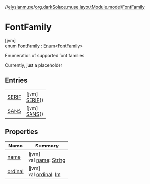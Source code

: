 //[elysianmuse](../../../index.md)/[org.darkSolace.muse.layoutModule.model](../index.md)/[FontFamily](index.md)

# FontFamily

[jvm]\
enum [FontFamily](index.md) : [Enum](https://kotlinlang.org/api/latest/jvm/stdlib/kotlin/-enum/index.html)&lt;[FontFamily](index.md)&gt; 

Enumeration of supported font families

Currently, just a placeholder

## Entries

| | |
|---|---|
| [SERIF](-s-e-r-i-f/index.md) | [jvm]<br>[SERIF](-s-e-r-i-f/index.md)() |
| [SANS](-s-a-n-s/index.md) | [jvm]<br>[SANS](-s-a-n-s/index.md)() |

## Properties

| Name | Summary |
|---|---|
| [name](../../org.darkSolace.muse.userModule.model/-user-tag/-a-r-t-i-s-t/index.md#-372974862%2FProperties%2F-1216412040) | [jvm]<br>val [name](../../org.darkSolace.muse.userModule.model/-user-tag/-a-r-t-i-s-t/index.md#-372974862%2FProperties%2F-1216412040): [String](https://kotlinlang.org/api/latest/jvm/stdlib/kotlin/-string/index.html) |
| [ordinal](../../org.darkSolace.muse.userModule.model/-user-tag/-a-r-t-i-s-t/index.md#-739389684%2FProperties%2F-1216412040) | [jvm]<br>val [ordinal](../../org.darkSolace.muse.userModule.model/-user-tag/-a-r-t-i-s-t/index.md#-739389684%2FProperties%2F-1216412040): [Int](https://kotlinlang.org/api/latest/jvm/stdlib/kotlin/-int/index.html) |
